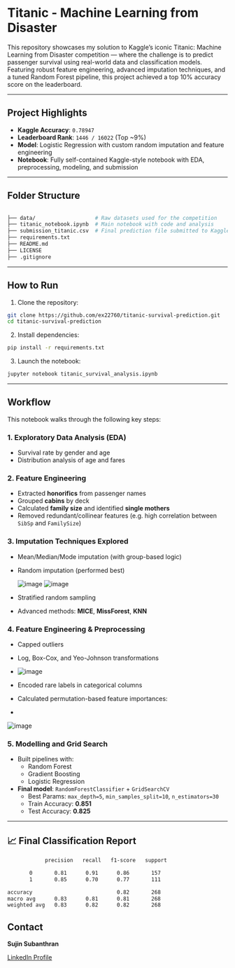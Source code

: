 # Titanic - Machine Learning from Disaster 

This repository showcases my solution to Kaggle’s iconic Titanic: Machine Learning from Disaster competition — where the challenge is to predict passenger survival using real-world data and classification models. Featuring robust feature engineering, advanced imputation techniques, and a tuned Random Forest pipeline, this project achieved a top 10% accuracy score on the leaderboard.

---

## Project Highlights

- **Kaggle Accuracy**: `0.78947`
- **Leaderboard Rank**: `1446 / 16022` (Top ~9%)
- **Model**: Logistic Regression with custom random imputation and feature engineering
- **Notebook**: Fully self-contained Kaggle-style notebook with EDA, preprocessing, modeling, and submission

---

## Folder Structure

```bash

├── data/                   # Raw datasets used for the competition
├── titanic_notebook.ipynb  # Main notebook with code and analysis
├── submission_titanic.csv  # Final prediction file submitted to Kaggle
├── requirements.txt
├── README.md
├── LICENSE
├── .gitignore
```

---


## How to Run 

1. Clone the repository:

```bash
git clone https://github.com/ex22760/titanic-survival-prediction.git
cd titanic-survival-prediction
```

2. Install dependencies:

```bash
pip install -r requirements.txt
```

3. Launch the notebook:

```bash
jupyter notebook titanic_survival_analysis.ipynb
```

---

## Workflow

This notebook walks through the following key steps:

### 1. Exploratory Data Analysis (EDA)
- Survival rate by gender and age
- Distribution analysis of age and fares

### 2. Feature Engineering
- Extracted **honorifics** from passenger names
- Grouped **cabins** by deck
- Calculated **family size** and identified **single mothers**
- Removed redundant/collinear features (e.g. high correlation between `SibSp` and `FamilySize`)

### 3. Imputation Techniques Explored
- Mean/Median/Mode imputation (with group-based logic)
- Random imputation (performed best)
  
  ![image](https://github.com/user-attachments/assets/11f1ea5d-2d57-4a9a-a288-183a49678dbf)
  ![image](https://github.com/user-attachments/assets/660a508b-0502-4d61-9a5f-6e6981d346a9)

- Stratified random sampling
- Advanced methods: **MICE**, **MissForest**, **KNN**

### 4. Feature Engineering & Preprocessing
- Capped outliers
- Log, Box-Cox, and Yeo-Johnson transformations
- 
  ![image](https://github.com/user-attachments/assets/1137d0a4-28b9-47ad-97e9-282f57584fe5)

- Encoded rare labels in categorical columns
- Calculated permutation-based feature importances:
- 
![image](https://github.com/user-attachments/assets/a30ccf30-86cf-476d-955b-74f5e1c56279)



### 5. Modelling and Grid Search
- Built pipelines with:
  - Random Forest
  - Gradient Boosting
  - Logistic Regression
- **Final model**: `RandomForestClassifier` + `GridSearchCV`
  - Best Params: `max_depth=5`, `min_samples_split=10`, `n_estimators=30`
  - Train Accuracy: **0.851**
  - Test Accuracy: **0.825**

---

## 📈 Final Classification Report

```bash 
            precision   recall   f1-score   support

       0       0.81      0.91      0.86       157
       1       0.85      0.70      0.77       111

accuracy                           0.82       268
macro avg      0.83      0.81      0.81       268
weighted avg   0.83      0.82      0.82       268
```


## Contact

**Sujin Subanthran**

[LinkedIn Profile](https://www.linkedin.com/in/sujin-subanthran-b44512226/)
